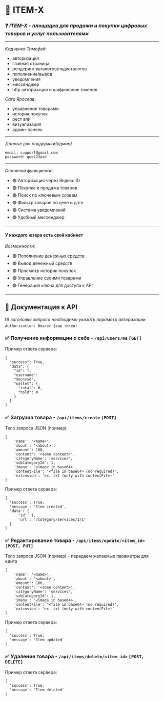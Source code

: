 # 🚀 ITEM-X
### ❓ *ITEM-X - площадка для продажи и покупки цифровых товаров и услуг пользователями*

***

*Кадченко Тимофей*:
- авторизация
- главная страница
- рендеринг каталогов/подкаталогов
- пополнение/вывод
- уведомления
- мессенджер
- http авторизация и шифрование токенов

*Сага Ярослав*:
- управление товарами
- история покупок
- рест апи
- визуализация
- админ-панель

***

*Данные для поддержки(админ)*
```
email: support@gmail.com
password: qwe123asd
```

***

*Основной функционал*:
- 🟢 Авторизация через Яндекс ID
- 🟢 Покупка и продажа товаров
- 🟢 Поиск по ключевым словам
- 🟢 Фильтр товаров по цене и дате
- 🟢 Система уведомлений
- 🟢 Удобный мессенджер

***
#### У каждого юзера есть свой кабинет

*Возможности*:
- 🟢 Пополнение денежных средств
- 🟢 Вывод денежный средств
- 🟢 Просмотр истории покупок
- 🟢 Управление своими товарами
- 🟢 Генерация ключа для доступа к API

***

## 📖 Документация к API

❗️*В заголовке запроса необходимо указать параметр авторизации*
```Authorization: Bearer {ваш токен)```

### ✅ Получение информации о себе - ```/api/users/me``` ```[GET]```
Пример ответа сервера:
```
{
  "success": True,
  "data": {
    "id": 1,
    "username":
    "Xeonvsd",
    "wallet": {
      "total": 0,
      "hold": 0
    }
  }
}
```

### ✅ Загрузка товара - ```/api/items/create``` ```[POST]```
Тело запроса JSON (пример)
```
{
    'name': '<name>',
    'about': '<about>',
    'amount': 100,
    'content': '<some content>',
    'categoryName': 'services',
    'subCategoryId': 1,
    'image': '<image in base64>',
    'contentFile': '<file in base64> (no required)',
    'extension': 'ex. txt (only with contentFile)'
}
```
Пример ответа сервера:
```
{
  'success': True,
  'message': 'Item created',
  'data': {
      'id': 1,
      'url': '/category/services/1/1'
  }
}
```

### ✅ Редактирование товара - ```/api/items/update/<item_id>``` ```[POST, PUT]```
Тело запроса JSON (пример) - передаем желаемые параметры для едита
```
{
    'name': '<name>',
    'about': '<about>',
    'amount': 100,
    'content': '<some content>',
    'categoryName': 'services',
    'subCategoryId': 1,
    'image': '<image in base64>',
    'contentFile': '<file in base64> (no required)',
    'extension': 'ex. txt (only with contentFile)'
}
```
Пример ответа сервера:
```
{
  'success': True,
  'message': 'Item updated'
}
```

### ✅ Удаление товара - ```/api/items/delete/<item_id>``` ```[POST, DELETE]```
Пример ответа сервера:
```
{
  'success': True,
  'message': 'Item deleted'
}
```
